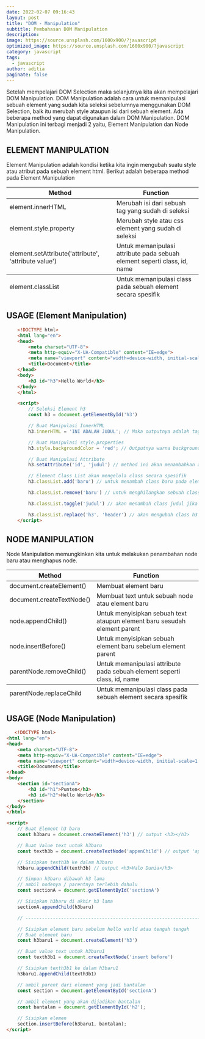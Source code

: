 ```yaml
---
date: 2022-02-07 09:16:43
layout: post
title: "DOM - Manipulation"
subtitle: Pembahasan DOM Manipulation
description:
image: https://source.unsplash.com/1600x900/?javascript
optimized_image: https://source.unsplash.com/1600x900/?javascript
category: javascript
tags:
  - javascript
author: aditia
paginate: false
---
```


Setelah mempelajari DOM Selection maka selanjutnya kita akan mempelajari DOM Manipulation. DOM Manipulation adalah cara untuk memanipulasi sebuah element yang sudah kita seleksi sebelumnya menggunakan DOM Selection, baik itu merubah style ataupun isi dari sebuah element. Ada beberapa method yang dapat digunakan dalam DOM Manipulation.
DOM Manipulation ini terbagi menjadi 2 yaitu, Element Manipulation dan Node Manipulation.

## ELEMENT MANIPULATION

Element Manipulation adalah kondisi ketika kita ingin mengubah suatu style atau atribut pada sebuah element html. Berikut adalah beberapa method pada Element Manipulation

<table>
  <thead>
    <tr>
      <th>Method</th>
      <th>Function</th>
    </tr>
  </thead>
  <tfoot>
    <tr>
      <td>element.classList</td>
      <td>Untuk memanipulasi class pada sebuah element secara spesifik</td>
    </tr>
  </tfoot>
  <tbody>
   <tr>
      <td>element.innerHTML</td>
      <td>Merubah isi dari sebuah tag yang sudah di seleksi</td>
    </tr>
    <tr>
      <td>element.style.property</td>
      <td>Merubah style atau css element yang sudah di seleksi</td>
    </tr>
    <tr>
      <td>element.setAttribute('attribute', 'attribute value')</td>
      <td>Untuk memanipulasi attribute pada sebuah element seperti class, id, name</td>
    </tr>
  </tbody>
</table>

## USAGE (Element Manipulation)

```HTML
    <!DOCTYPE html>
    <html lang="en">
    <head>
        <meta charset="UTF-8">
        <meta http-equiv="X-UA-Compatible" content="IE=edge">
        <meta name="viewport" content="width=device-width, initial-scale=1.0">
        <title>Document</title>
    </head>
    <body>
        <h3 id="h3">Hello World</h3>
    </body>
    </html>

    <script>
        // Seleksi Element h3
        const h3 = document.getElementById('h3')

        // Buat Manipulasi InnerHTML
        h3.innerHTML = 'INI ADALAH JUDUL'; // Maka outputnya adalah tag h3 akan berubah valuenya menjadi INI ADALAH JUDUL

        // Buat Manipulasi style.properties
        h3.style.backgroundColor = 'red'; // Outputnya warna background pada h3 akan berubah menjadi merah

        // Buat Manipulasi Attribute
        h3.setAttribute('id', 'judul') // method ini akan menambahkan attribute id = "judul" pada element h3

        // Element Class List akan mengelola class secara spesifik
        h3.classList.add('baru') // untuk menambah class baru pada element h3 jadi class = "h3 baru"

        h3.classList.remove('baru') // untuk menghilangkan sebuah class tertentu, jadi class = "h3"

        h3.classList.toggle('judul') // akan menambah class judul jika di h3 belum ada, dan akan menghapus class judul jika di h3 sudah ada

        h3.classList.replace('h3', 'header') // akan mengubah class h3 menjadi class header
    </script>
```

## NODE MANIPULATION

Node Manipulation memungkinkan kita untuk melakukan penambahan node baru atau menghapus node.

<table>
  <thead>
    <tr>
      <th>Method</th>
      <th>Function</th>
    </tr>
  </thead>
  <tfoot>
    <tr>
      <td>parentNode.replaceChild</td>
      <td>Untuk memanipulasi class pada sebuah element secara spesifik</td>
  </tfoot>
  <tbody>
   <tr>
      <td>document.createElement()</td>
      <td>Membuat element baru</td>
    </tr>
    <tr>
      <td>document.createTextNode()</td>
      <td>Membuat text untuk sebuah node atau element baru</td>
    </tr>
    <tr>
      <td>node.appendChild()</td>
      <td>Untuk menyisipkan sebuah text ataupun element baru sesudah element parent</td>
    </tr>
    <tr>
      <td>node.insertBefore()</td>
      <td>Untuk menyisipkan sebuah element baru sebelum element parent</td>
    </tr>
    <tr>
      <td>parentNode.removeChild()</td>
      <td>Untuk memanipulasi attribute pada sebuah element seperti class, id, name</td>
    </tr>
  </tbody>
</table>

## USAGE (Node Manipulation)

```HTML
   <!DOCTYPE html>
<html lang="en">
<head>
    <meta charset="UTF-8">
    <meta http-equiv="X-UA-Compatible" content="IE=edge">
    <meta name="viewport" content="width=device-width, initial-scale=1.0">
    <title>Document</title>
</head>
<body>
    <section id="sectionA">
        <h3 id="h1">Punten</h3>
        <h3 id="h2">Hello World</h3>
    </section>
</body>
</html>

<script>
    // Buat Element h3 baru
    const h3baru = document.createElement('h3') // output <h3></h3>

    // Buat Value text untuk h3baru
    const texth3b = document.createTextNode('appenChild') // output 'appenChild'

    // Sisipkan texth3b ke dalam h3baru
    h3baru.appendChild(texth3b) // output <h3>Halo Dunia</h3>

    // Simpan h3baru dibawah h3 lama
    // ambil nodenya / parentnya terlebih dahulu
    const sectionA = document.getElementById('sectionA')

    // Sisipkan h3baru di akhir h3 lama
    sectionA.appendChild(h3baru)

    // -----------------------------------------------------------------------------

    // Sisipkan element baru sebelum hello world atau tengah tengah
    // Buat element baru
    const h3baru1 = document.createElement('h3')

    // Buat value text untuk h3baru1
    const texth3b1 = document.createTextNode('insert before')

    // Sisipkan texth3b1 ke dalam h3baru1
    h3baru1.appendChild(texth3b1)

    // ambil parent dari element yang jadi bantalan
    const section = document.getElementById('sectionA')

    // ambil element yang akan dijadikan bantalan
    const bantalan = document.getElementById('h2');

    // Sisipkan elemen
    section.insertBefore(h3baru1, bantalan);
</script>
```
